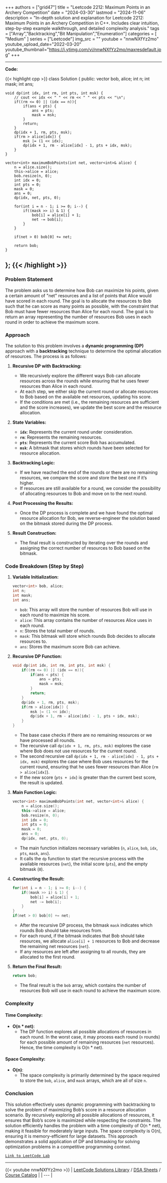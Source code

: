 
+++
authors = ["grid47"]
title = "Leetcode 2212: Maximum Points in an Archery Competition"
date = "2024-03-30"
lastmod = "2024-11-06"
description = "In-depth solution and explanation for Leetcode 2212: Maximum Points in an Archery Competition in C++. Includes clear intuition, step-by-step example walkthrough, and detailed complexity analysis."
tags = ["Array","Backtracking","Bit Manipulation","Enumeration"]
categories = [
    "Medium"
]
series = ["Leetcode"]
img_src = ""
youtube = "nnwNXfYz2mo"
youtube_upload_date="2022-03-20"
youtube_thumbnail="https://i.ytimg.com/vi/nnwNXfYz2mo/maxresdefault.jpg"
+++



---
**Code:**

{{< highlight cpp >}}
class Solution {
public:
    vector<int> bob, alice;
    int n;
    int mask;
    int ans;
    
    void dp(int idx, int rm, int pts, int msk) {
        // cout << idx << " " << rm << " " << pts << "\n";
        if((rm <= 0) || (idx == n)){
            if(ans < pts) {
                ans = pts;
                mask = msk;
            }
            return;
        }        
        dp(idx + 1, rm, pts, msk);        
        if(rm > alice[idx]) {
            msk |= (1 << idx);
            dp(idx + 1, rm - alice[idx] - 1, pts + idx, msk);            
        }
    }
    
    vector<int> maximumBobPoints(int net, vector<int>& alice) {
        n = alice.size();
        this->alice = alice;
        bob.resize(n, 0);
        int idx = 0;
        int pts = 0;
        mask = 0;
        ans = 0;
        dp(idx, net, pts, 0);
        
        for(int i = n - 1; i >= 0; i--) {
            if((mask >> i) & 1) {
                bob[i] = alice[i] + 1;
                net -= bob[i];
            }
        }
        
        if(net > 0) bob[0] += net;
        
        return bob;
    }
};
{{< /highlight >}}
---

### Problem Statement

The problem asks us to determine how Bob can maximize his points, given a certain amount of "net" resources and a list of points that Alice would have scored in each round. The goal is to allocate the resources to Bob such that he can score as many points as possible, with the constraint that Bob must have fewer resources than Alice for each round. The goal is to return an array representing the number of resources Bob uses in each round in order to achieve the maximum score.

### Approach

The solution to this problem involves a **dynamic programming (DP)** approach with a **backtracking** technique to determine the optimal allocation of resources. The process is as follows:

1. **Recursive DP with Backtracking:**
   - We recursively explore the different ways Bob can allocate resources across the rounds while ensuring that he uses fewer resources than Alice in each round.
   - At each step, we either skip the current round or allocate resources to Bob based on the available net resources, updating his score.
   - If the conditions are met (i.e., the remaining resources are sufficient and the score increases), we update the best score and the resource allocation.

2. **State Variables:**
   - **`idx`**: Represents the current round under consideration.
   - **`rm`**: Represents the remaining resources.
   - **`pts`**: Represents the current score Bob has accumulated.
   - **`msk`**: A bitmask that stores which rounds have been selected for resource allocation.

3. **Backtracking Logic:**
   - If we have reached the end of the rounds or there are no remaining resources, we compare the score and store the best one if it’s higher.
   - If resources are still available for a round, we consider the possibility of allocating resources to Bob and move on to the next round.

4. **Post Processing the Results:**
   - Once the DP process is complete and we have found the optimal resource allocation for Bob, we reverse-engineer the solution based on the bitmask stored during the DP process.

5. **Result Construction:**
   - The final result is constructed by iterating over the rounds and assigning the correct number of resources to Bob based on the bitmask.

### Code Breakdown (Step by Step)

1. **Variable Initialization:**
   ```cpp
   vector<int> bob, alice;
   int n;
   int mask;
   int ans;
   ```
   - `bob`: This array will store the number of resources Bob will use in each round to maximize his score.
   - `alice`: This array contains the number of resources Alice uses in each round.
   - `n`: Stores the total number of rounds.
   - `mask`: This bitmask will store which rounds Bob decides to allocate resources to.
   - `ans`: Stores the maximum score Bob can achieve.

2. **Recursive DP Function:**
   ```cpp
   void dp(int idx, int rm, int pts, int msk) {
       if((rm <= 0) || (idx == n)){
           if(ans < pts) {
               ans = pts;
               mask = msk;
           }
           return;
       }        
       dp(idx + 1, rm, pts, msk);        
       if(rm > alice[idx]) {
           msk |= (1 << idx);
           dp(idx + 1, rm - alice[idx] - 1, pts + idx, msk);            
       }
   }
   ```
   - The base case checks if there are no remaining resources or we have processed all rounds.
   - The recursive call `dp(idx + 1, rm, pts, msk)` explores the case where Bob does not use resources for the current round.
   - The second recursive call `dp(idx + 1, rm - alice[idx] - 1, pts + idx, msk)` explores the case where Bob uses resources for the current round, ensuring that he uses fewer resources than Alice (`rm > alice[idx]`).
   - If the new score (`pts + idx`) is greater than the current best score, the result is updated.

3. **Main Function Logic:**
   ```cpp
   vector<int> maximumBobPoints(int net, vector<int>& alice) {
       n = alice.size();
       this->alice = alice;
       bob.resize(n, 0);
       int idx = 0;
       int pts = 0;
       mask = 0;
       ans = 0;
       dp(idx, net, pts, 0);
   ```
   - The main function initializes necessary variables (`n`, `alice`, `bob`, `idx`, `pts`, `mask`, `ans`).
   - It calls the `dp` function to start the recursive process with the available resources (`net`), the initial score (`pts`), and the empty bitmask (`0`).

4. **Constructing the Result:**
   ```cpp
   for(int i = n - 1; i >= 0; i--) {
       if((mask >> i) & 1) {
           bob[i] = alice[i] + 1;
           net -= bob[i];
       }
   }
   if(net > 0) bob[0] += net;
   ```
   - After the recursive DP process, the bitmask `mask` indicates which rounds Bob should take resources from.
   - For each round, if the bitmask indicates that Bob should take resources, we allocate `alice[i] + 1` resources to Bob and decrease the remaining net resources (`net`).
   - If any resources are left after assigning to all rounds, they are allocated to the first round.

5. **Return the Final Result:**
   ```cpp
   return bob;
   ```
   - The final result is the `bob` array, which contains the number of resources Bob will use in each round to achieve the maximum score.

### Complexity

#### Time Complexity:
- **O(n * net)**: 
  - The DP function explores all possible allocations of resources in each round. In the worst case, it may process each round (`n` rounds) for each possible amount of remaining resources (`net` resources). Hence, the time complexity is O(n * net).

#### Space Complexity:
- **O(n)**: 
  - The space complexity is primarily determined by the space required to store the `bob`, `alice`, and `mask` arrays, which are all of size `n`.

### Conclusion

This solution effectively uses dynamic programming with backtracking to solve the problem of maximizing Bob’s score in a resource allocation scenario. By recursively exploring all possible allocations of resources, it ensures that Bob’s score is maximized while respecting the constraints. The solution efficiently handles the problem with a time complexity of O(n * net), making it feasible for moderately large inputs. The space complexity is O(n), ensuring it is memory-efficient for large datasets. This approach demonstrates a solid application of DP and bitmasking for solving optimization problems in a competitive programming context.

[`Link to LeetCode Lab`](https://leetcode.com/problems/maximum-points-in-an-archery-competition/description/)

---
{{< youtube nnwNXfYz2mo >}}
| [LeetCode Solutions Library](https://grid47.xyz/leetcode/) / [DSA Sheets](https://grid47.xyz/sheets/) / [Course Catalog](https://grid47.xyz/courses/) |
| --- |
